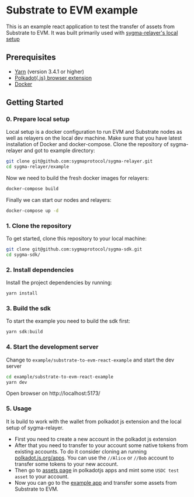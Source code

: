 # Substrate to EVM example

This is an example react application to test the transfer of assets from Substrate to EVM. It was built primarily used with [sygma-relayer's local setup](https://github.com/sygmaprotocol/sygma-relayer/)

## Prerequisites

- [Yarn](https://yarnpkg.com/) (version 3.4.1 or higher)
- [Polkadot{.js} browser extension](https://polkadot.js.org/extension/)
- [Docker](https://www.docker.com/)

## Getting Started

### 0. Prepare local setup
Local setup is a docker configuration to run EVM and Substrate nodes as well as relayers on the local dev machine.
Make sure that you have latest installation of Docker and docker-compose.
Clone the repository of sygma-relayer and got to example directory:
```bash
git clone git@github.com:sygmaprotocol/sygma-relayer.git
cd sygma-relayer/example
```

Now we need to build the fresh docker images for relayers:

```bash
docker-compose build
```

Finally we can start our nodes and relayers:

```bash
docker-compose up -d
```


### 1. Clone the repository

To get started, clone this repository to your local machine:

```bash
git clone git@github.com:sygmaprotocol/sygma-sdk.git
cd sygma-sdk/
```

### 2. Install dependencies

Install the project dependencies by running:

```bash
yarn install
```

### 3. Build the sdk

To start the example you need to build the sdk first:

```bash
yarn sdk:build
```

### 4. Start the development server

Change to `example/substrate-to-evm-react-example` and start the dev server

```bash
cd example/substrate-to-evm-react-example
yarn dev
```

Open browser on http://localhost:5173/

### 5. Usage

It is build to work with the wallet from polkadot js extension and the local setup of sygma-relayer.
- First you need to create a new account in the polkadot js extension
- After that you need to transfer to your account some native tokens from existing accounts. To do it consider cloning an running [polkadot.js.org/apps](https://github.com/polkadot-js/apps). You can use the `//Alice` or `//Bob` account to transfer some tokens to your new account.
- Then go to [assets page](http://localhost:3000/?rpc=ws%3A%2F%2F127.0.0.1%3A9944#/assets) in polkadotjs apps and mint some `USDC test asset` to your account.
- Now you can go to the [example app](http://localhost:5173) and transfer some assets from Substrate to EVM.



